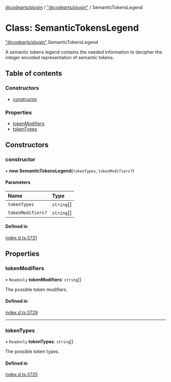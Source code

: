 [@codearts/plugin](../README.md) / ["@codearts/plugin"](../modules/_codearts_plugin_.md) / SemanticTokensLegend

# Class: SemanticTokensLegend

["@codearts/plugin"](../modules/_codearts_plugin_.md).SemanticTokensLegend

A semantic tokens legend contains the needed information to decipher
the integer encoded representation of semantic tokens.

## Table of contents

### Constructors

- [constructor](codearts_plugin_.SemanticTokensLegend.md#constructor)

### Properties

- [tokenModifiers](codearts_plugin_.SemanticTokensLegend.md#tokenmodifiers)
- [tokenTypes](codearts_plugin_.SemanticTokensLegend.md#tokentypes)

## Constructors

### constructor

• **new SemanticTokensLegend**(`tokenTypes`, `tokenModifiers?`)

#### Parameters

| Name | Type |
| :------ | :------ |
| `tokenTypes` | `string`[] |
| `tokenModifiers?` | `string`[] |

#### Defined in

[index.d.ts:3731](https://github.com/xyz-fish/cloudide-plugin-api/blob/9927cd6/index.d.ts#L3731)

## Properties

### tokenModifiers

• `Readonly` **tokenModifiers**: `string`[]

The possible token modifiers.

#### Defined in

[index.d.ts:3729](https://github.com/xyz-fish/cloudide-plugin-api/blob/9927cd6/index.d.ts#L3729)

___

### tokenTypes

• `Readonly` **tokenTypes**: `string`[]

The possible token types.

#### Defined in

[index.d.ts:3725](https://github.com/xyz-fish/cloudide-plugin-api/blob/9927cd6/index.d.ts#L3725)
